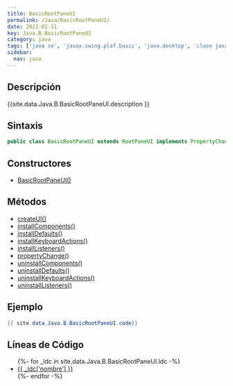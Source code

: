```yaml
---
title: BasicRootPaneUI
permalink: /Java/BasicRootPaneUI/
date: 2021-01-11
key: Java.B.BasicRootPaneUI
category: java
tags: ['java se', 'javax.swing.plaf.basic', 'java.desktop', 'clase java', 'Java 1.3']
sidebar: 
  nav: java
---
```


## Descripción
{{site.data.Java.B.BasicRootPaneUI.description }}

## Sintaxis
~~~java
public class BasicRootPaneUI extends RootPaneUI implements PropertyChangeListener
~~~

## Constructores
* [BasicRootPaneUI()](/Java/BasicRootPaneUI/BasicRootPaneUI/)

## Métodos
* [createUI()](/Java/BasicRootPaneUI/createUI)
* [installComponents()](/Java/BasicRootPaneUI/installComponents)
* [installDefaults()](/Java/BasicRootPaneUI/installDefaults)
* [installKeyboardActions()](/Java/BasicRootPaneUI/installKeyboardActions)
* [installListeners()](/Java/BasicRootPaneUI/installListeners)
* [propertyChange()](/Java/BasicRootPaneUI/propertyChange)
* [uninstallComponents()](/Java/BasicRootPaneUI/uninstallComponents)
* [uninstallDefaults()](/Java/BasicRootPaneUI/uninstallDefaults)
* [uninstallKeyboardActions()](/Java/BasicRootPaneUI/uninstallKeyboardActions)
* [uninstallListeners()](/Java/BasicRootPaneUI/uninstallListeners)

## Ejemplo
~~~java
{{ site.data.Java.B.BasicRootPaneUI.code}}
~~~

## Líneas de Código
<ul>
{%- for _ldc in site.data.Java.B.BasicRootPaneUI.ldc -%}
   <li>
       <a href="{{_ldc['url'] }}">{{ _ldc['nombre'] }}</a>
   </li>
{%- endfor -%}
</ul>
